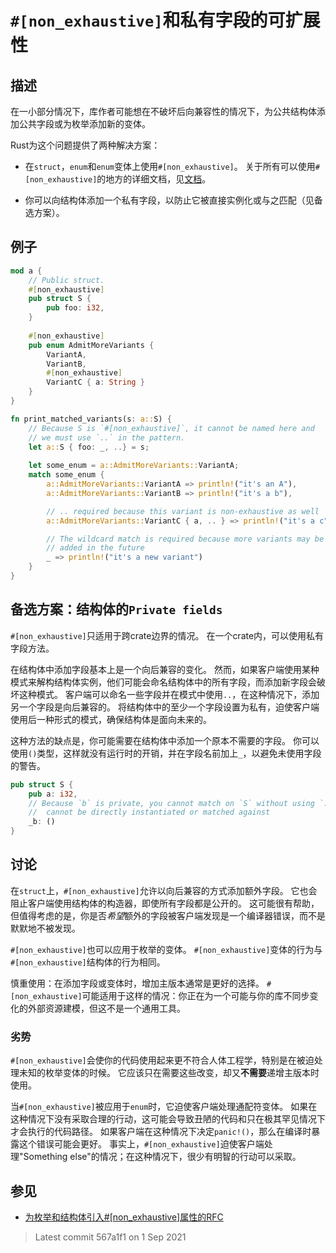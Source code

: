 # `#[non_exhaustive]`和私有字段的可扩展性

## 描述

在一小部分情况下，库作者可能想在不破坏后向兼容性的情况下，为公共结构体添加公共字段或为枚举添加新的变体。

Rust为这个问题提供了两种解决方案：

- 在`struct`，`enum`和`enum`变体上使用`#[non_exhaustive]`。
  关于所有可以使用`#[non_exhaustive]`的地方的详细文档，见[文档](https://doc.rust-lang.org/reference/attributes/type_system.html#the-non_exhaustive-attribute)。

- 你可以向结构体添加一个私有字段，以防止它被直接实例化或与之匹配（见备选方案）。

## 例子

```rust
mod a {
    // Public struct.
    #[non_exhaustive]
    pub struct S {
        pub foo: i32,
    }
    
    #[non_exhaustive]
    pub enum AdmitMoreVariants {
        VariantA,
        VariantB,
        #[non_exhaustive]
        VariantC { a: String }
    }
}

fn print_matched_variants(s: a::S) {
    // Because S is `#[non_exhaustive]`, it cannot be named here and
    // we must use `..` in the pattern.
    let a::S { foo: _, ..} = s;
    
    let some_enum = a::AdmitMoreVariants::VariantA;
    match some_enum {
        a::AdmitMoreVariants::VariantA => println!("it's an A"),
        a::AdmitMoreVariants::VariantB => println!("it's a b"),

        // .. required because this variant is non-exhaustive as well
        a::AdmitMoreVariants::VariantC { a, .. } => println!("it's a c"),

        // The wildcard match is required because more variants may be
        // added in the future
        _ => println!("it's a new variant")
    }
}
```

## 备选方案：结构体的`Private fields`

`#[non_exhaustive]`只适用于跨crate边界的情况。
在一个crate内，可以使用私有字段方法。

在结构体中添加字段基本上是一个向后兼容的变化。
然而，如果客户端使用某种模式来解构结构体实例，他们可能会命名结构体中的所有字段，而添加新字段会破坏这种模式。
客户端可以命名一些字段并在模式中使用`..`，在这种情况下，添加另一个字段是向后兼容的。
将结构体中的至少一个字段设置为私有，迫使客户端使用后一种形式的模式，确保结构体是面向未来的。

这种方法的缺点是，你可能需要在结构体中添加一个原本不需要的字段。
你可以使用`()`类型，这样就没有运行时的开销，并在字段名前加上`_`，以避免未使用字段的警告。

```rust
pub struct S {
    pub a: i32,
    // Because `b` is private, you cannot match on `S` without using `..` and `S`
    //  cannot be directly instantiated or matched against
    _b: ()
}
```

## 讨论

在`struct`上，`#[non_exhaustive]`允许以向后兼容的方式添加额外字段。
它也会阻止客户端使用结构体的构造器，即使所有字段都是公开的。
这可能很有帮助，但值得考虑的是，你是否*希望*额外的字段被客户端发现是一个编译器错误，而不是默默地不被发现。

`#[non_exhaustive]`也可以应用于枚举的变体。
`#[non_exhaustive]`变体的行为与`#[non_exhaustive]`结构体的行为相同。

慎重使用：在添加字段或变体时，增加主版本通常是更好的选择。
`#[non_exhaustive]`可能适用于这样的情况：你正在为一个可能与你的库不同步变化的外部资源建模，但这不是一个通用工具。

### 劣势

`#[non_exhaustive]`会使你的代码使用起来更不符合人体工程学，特别是在被迫处理未知的枚举变体的时候。
它应该只在需要这些改变，却又**不需要**递增主版本时使用。

当`#[non_exhaustive]`被应用于`enum`时，它迫使客户端处理通配符变体。
如果在这种情况下没有采取合理的行动，这可能会导致丑陋的代码和只在极其罕见情况下才会执行的代码路径。
如果客户端在这种情况下决定`panic!()`，那么在编译时暴露这个错误可能会更好。
事实上，`#[non_exhaustive]`迫使客户端处理"Something else"的情况；在这种情况下，很少有明智的行动可以采取。

## 参见

- [为枚举和结构体引入#[non_exhaustive]属性的RFC](https://github.com/rust-lang/rfcs/blob/master/text/2008-non-exhaustive.md)

> Latest commit 567a1f1 on 1 Sep 2021